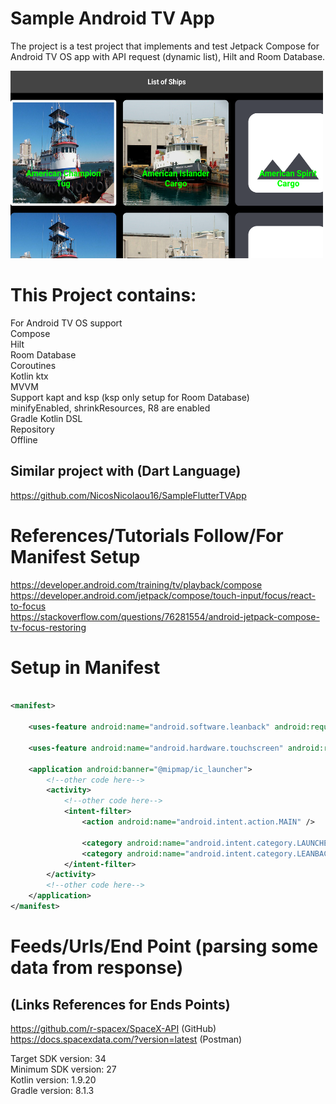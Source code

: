 # Sample Android TV App
The project is a test project that implements and test Jetpack Compose for Android TV OS app with API request (dynamic list), Hilt and Room Database.

<a title="simulator_image"><img src="Screenshot_20231119_124940.png" height="300" width="500"></a>

# This Project contains:
For Android TV OS support <br />
Compose <br />
Hilt <br />
Room Database <br />
Coroutines <br />
Kotlin ktx <br />
MVVM <br />
Support kapt and ksp (ksp only setup for Room Database) <br />
minifyEnabled, shrinkResources, R8 are enabled <br />
Gradle Kotlin DSL <br />
Repository <br />
Offline <br />

## Similar project with (Dart Language)
https://github.com/NicosNicolaou16/SampleFlutterTVApp <br />

# References/Tutorials Follow/For Manifest Setup
https://developer.android.com/training/tv/playback/compose <br />
https://developer.android.com/jetpack/compose/touch-input/focus/react-to-focus <br />
https://stackoverflow.com/questions/76281554/android-jetpack-compose-tv-focus-restoring <br />

# Setup in Manifest
```xml

<manifest>

    <uses-feature android:name="android.software.leanback" android:required="false" />

    <uses-feature android:name="android.hardware.touchscreen" android:required="false" />

    <application android:banner="@mipmap/ic_launcher">
        <!--other code here-->
        <activity>
            <!--other code here-->
            <intent-filter>
                <action android:name="android.intent.action.MAIN" />

                <category android:name="android.intent.category.LAUNCHER" />
                <category android:name="android.intent.category.LEANBACK_LAUNCHER" />
            </intent-filter>
        </activity>
        <!--other code here-->
    </application>
</manifest>
```

# Feeds/Urls/End Point (parsing some data from response)
## (Links References for Ends Points)
https://github.com/r-spacex/SpaceX-API (GitHub) <br />
https://docs.spacexdata.com/?version=latest (Postman) <br />

Target SDK version: 34 <br />
Minimum SDK version: 27 <br />
Kotlin version: 1.9.20 <br />
Gradle version: 8.1.3 <br />